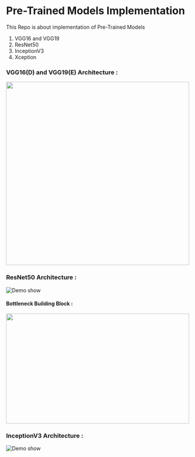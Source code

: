 # Pre-Trained Models Implementation

This Repo is about implementation of Pre-Trained Models
1. VGG16 and VGG19
2. ResNet50
3. InceptionV3
4. Xception

### VGG16(D) and VGG19(E) Architecture : 
<img src="https://pytorch.org/assets/images/vgg.png" width="500" height="500" />

### ResNet50 Architecture : 
![Demo show](https://iq.opengenus.org/content/images/2020/03/Screenshot-from-2020-03-20-15-49-54.png)
#### Bottleneck Building Block : 
<img src="https://i.stack.imgur.com/kbiIG.png" width="500" height="300" />

### InceptionV3 Architecture :
![Demo show](https://miro.medium.com/max/960/1*gqKM5V-uo2sMFFPDS84yJw.png)

